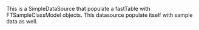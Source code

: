 This is a SimpleDataSource that populate a fastTable with FTSampleClassModel objects. This datasource populate itself with sample data as well.